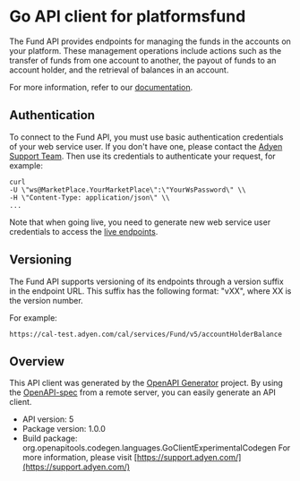# Go API client for platformsfund

The Fund API provides endpoints for managing the funds in the accounts on your platform. These management operations include actions such as the transfer of funds from one account to another, the payout of funds to an account holder, and the retrieval of balances in an account.

For more information, refer to our [documentation](https://docs.adyen.com/marketpay).
## Authentication
To connect to the Fund API, you must use basic authentication credentials of your web service user. If you don't have one, please contact the [Adyen Support Team](https://support.adyen.com/hc/en-us/requests/new). Then use its credentials to authenticate your request, for example:

```
curl
-U \"ws@MarketPlace.YourMarketPlace\":\"YourWsPassword\" \\
-H \"Content-Type: application/json\" \\
...
```
Note that when going live, you need to generate new web service user credentials to access the [live endpoints](https://docs.adyen.com/development-resources/live-endpoints).

## Versioning
The Fund API supports versioning of its endpoints through a version suffix in the endpoint URL. This suffix has the following format: \"vXX\", where XX is the version number.

For example:
```
https://cal-test.adyen.com/cal/services/Fund/v5/accountHolderBalance
```

## Overview
This API client was generated by the [OpenAPI Generator](https://openapi-generator.tech) project.  By using the [OpenAPI-spec](https://www.openapis.org/) from a remote server, you can easily generate an API client.

- API version: 5
- Package version: 1.0.0
- Build package: org.openapitools.codegen.languages.GoClientExperimentalCodegen
For more information, please visit [https://support.adyen.com/](https://support.adyen.com/)
